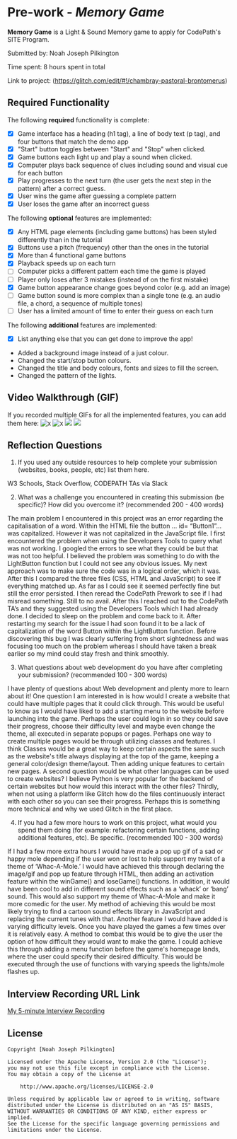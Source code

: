 # Pre-work - *Memory Game*

**Memory Game** is a Light & Sound Memory game to apply for CodePath's SITE Program. 

Submitted by: Noah Joseph Pilkington

Time spent: 8 hours spent in total

Link to project: (https://glitch.com/edit/#!/chambray-pastoral-brontomerus)

## Required Functionality

The following **required** functionality is complete:

* [x] Game interface has a heading (h1 tag), a line of body text (p tag), and four buttons that match the demo app
* [x] "Start" button toggles between "Start" and "Stop" when clicked. 
* [x] Game buttons each light up and play a sound when clicked. 
* [x] Computer plays back sequence of clues including sound and visual cue for each button
* [x] Play progresses to the next turn (the user gets the next step in the pattern) after a correct guess. 
* [x] User wins the game after guessing a complete pattern
* [x] User loses the game after an incorrect guess

The following **optional** features are implemented:

* [x] Any HTML page elements (including game buttons) has been styled differently than in the tutorial
* [x] Buttons use a pitch (frequency) other than the ones in the tutorial
* [x] More than 4 functional game buttons
* [x] Playback speeds up on each turn
* [ ] Computer picks a different pattern each time the game is played
* [ ] Player only loses after 3 mistakes (instead of on the first mistake)
* [x] Game button appearance change goes beyond color (e.g. add an image)
* [ ] Game button sound is more complex than a single tone (e.g. an audio file, a chord, a sequence of multiple tones)
* [ ] User has a limited amount of time to enter their guess on each turn

The following **additional** features are implemented:

- [x] List anything else that you can get done to improve the app!

- Added a background image instead of a just colour. 
- Changed the start/stop button colours.
- Changed the title and body colours, fonts and sizes to fill the screen.
- Changed the pattern of the lights.

## Video Walkthrough (GIF)

If you recorded multiple GIFs for all the implemented features, you can add them here:
![x](gif1-http://g.recordit.co/DSehveJwuJ.gif)
![x](gif2-http://g.recordit.co/8nlDxaDVNE.gif)
![](gif3-link-here)
![](gif4-link-here)

## Reflection Questions
1. If you used any outside resources to help complete your submission (websites, books, people, etc) list them here. 

W3 Schools, Stack Overflow, CODEPATH TAs via Slack

2. What was a challenge you encountered in creating this submission (be specific)? How did you overcome it? (recommended 200 - 400 words)

The main problem I encountered in this project was an error regarding the capitalisation of a word. Within the HTML file the button … id= “Button1”... was capitalized. However it was not capitalized in the JavaScript file. I first encountered the problem when using the Developers Tools to query what was not working. I googled the errors to see what they could be but that was not too helpful. I believed the problem was something to do with the LightButton function but I could not see any obvious issues. My next approach was to make sure the code was in a logical order, which it was. After this I compared the three files (CSS, HTML and JavaScript) to see if everything matched up. As far as I could see it seemed perfectly fine but still the error persisted. I then reread the CodePath Prework to see if I had misread something. Still to no avail. After this I reached out to the CodePath TA’s and they suggested using the Developers Tools which I had already done. I decided to sleep on the problem and come back to it. After restarting my search for the issue I had soon found it to be a lack of capitalization of the word Button within the LightButton function. Before discovering this bug I was clearly suffering from short sightedness and was focusing too much on the problem whereas I should have taken a break earlier so my mind could stay fresh and think smoothly. 

3. What questions about web development do you have after completing your submission? (recommended 100 - 300 words) 

I have plenty of questions about Web development and plenty more to learn about it! One question I am interested in is how would I create a website that could have multiple pages that it could click through. This would be useful to know as I would have liked to add a starting menu to the website before launching into the game. Perhaps the user could login in so they could save their progress, choose their difficulty level and maybe even change the theme, all executed in separate popups or pages. Perhaps one way to create multiple pages would be through utilizing classes and features. I think Classes would be a great way to keep certain aspects the same such as the website's title always displaying at the top of the game, keeping a general color/design theme/layout. Then adding unique features to certain new pages. 
A second question would be what other languages can be used to create websites? I believe Python is very popular for the backend of certain websites but how would this interact with the other files? 
Thirdly, when not using a platform like Glitch how do the files continuously interact with each other so you can see their progress. Perhaps this is something more technical and why we used Glitch in the first place.


4. If you had a few more hours to work on this project, what would you spend them doing (for example: refactoring certain functions, adding additional features, etc). Be specific. (recommended 100 - 300 words) 

If I had a few more extra hours I would have made a pop up gif of a sad or happy mole depending if the user won or lost to help support my twist of a theme of ‘Whac-A-Mole.’ I would have achieved this through declaring the image/gif and pop up feature through HTML, then adding an activation feature within the winGame() and loseGame() functions. In addition, it would have been cool to add in different sound effects such as a ‘whack’ or ‘bang’ sound. This would also support my theme of Whac-A-Mole and make it more comedic for the user. My method of achieving this would be most likely trying to find a cartoon sound effects library in JavaScript and replacing the current tunes with that.
Another feature I would have added is varying difficulty levels. Once you have played the games a few times over it is relatively easy. A method to combat this would be to give the user the option of how difficult they would want to make the game. I could achieve this through adding a menu function before the game's homepage lands, where the user could specify their desired difficulty. This would be executed through the use of functions with varying speeds the lights/mole flashes up.


## Interview Recording URL Link

[My 5-minute Interview Recording](https://www.loom.com/share/2023a696bfd849519dc6afbf7538cbda)


## License

    Copyright [Noah Joseph Pilkington]

    Licensed under the Apache License, Version 2.0 (the "License");
    you may not use this file except in compliance with the License.
    You may obtain a copy of the License at

        http://www.apache.org/licenses/LICENSE-2.0

    Unless required by applicable law or agreed to in writing, software
    distributed under the License is distributed on an "AS IS" BASIS,
    WITHOUT WARRANTIES OR CONDITIONS OF ANY KIND, either express or implied.
    See the License for the specific language governing permissions and
    limitations under the License.